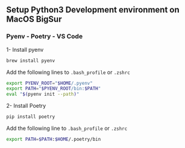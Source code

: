 ## Setup Python3 Development environment on MacOS BigSur

### Pyenv - Poetry - VS Code

1- Install pyenv

```bash
brew install pyenv
```

Add the following lines to `.bash_profile` or `.zshrc`

```bash
export PYENV_ROOT="$HOME/.pyenv"
export PATH="$PYENV_ROOT/bin:$PATH"
eval "$(pyenv init --path)"
```

2- Install Poetry

```bash
pip install poetry
```

Add the following line to `.bash_profile` or `.zshrc`

```bash
export PATH=$PATH:$HOME/.poetry/bin
```

